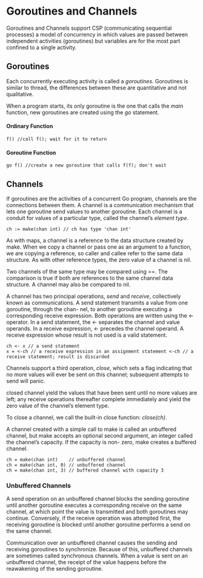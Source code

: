# Goroutines and Channels

Goroutines and Channels support CSP (communicating sequential processes) a model of concurrency in which values are passed between independent activities (goroutines) but variables are for the most part confined to a single activity.

## Goroutines

Each concurrently executing activity is called a _goroutines_. Goroutines is similar to thread, the differences between these are quantitative and not qualitative.

When a program starts, its only goroutine is the one that calls the _main_ function, new goroutines are created using the _go_ statement.


#### Ordinary Function

```
f() //call f(); wait for it to return
```

#### Goroutine Function

```
go f() //create a new goroutine that calls f(f); don't wait
```

## Channels

If goroutines are the activities of a concurrent Go program, channels are the connections between them. A channel is a communication mechanism that lets one goroutine send values to another goroutine. Each channel is a conduit for values of a particular type, called the channel’s _element type_.

```
ch := make(chan int) // ch has type 'chan int'
```

As with maps, a channel is a reference to the data structure created by make. When we copy a channel or pass one as an argument to a function, we are copying a reference, so caller and callee refer to the same data structure. As with other reference types, the zero value of a channel is nil.

Two channels of the same type may be compared using ==. The comparison is true if both are references to the same channel data structure. A channel may also be compared to nil.

A channel has two principal operations, _send_ and _receive_, collectively known as communications. A send statement transmits a value from one goroutine, through the chan- nel, to another goroutine executing a corresponding receive expression. Both operations are written using the <- operator. In a send statement, the <- separates the channel and value operands. In a receive expression, <- precedes the channel operand. A receive expression whose result is not used is a valid statement.

```
ch <- x // a send statement
x = <-ch // a receive expression in an assignment statement <-ch // a receive statement; result is discarded
```

Channels support a third operation, _close_, which sets a flag indicating that no more values will ever be sent on this channel; subsequent attempts to send will panic.

closed channel yield the values that have been sent until no more values are left; any receive operations thereafter complete immediately and yield the zero value of the channel’s element type.

To close a channel, we call the built-in close function: _close(ch)_.

A channel created with a simple call to make is called an unbuffered channel, but make accepts an optional second argument, an integer called the channel’s capacity. If the capacity is non- zero, make creates a buffered channel.

```
ch = make(chan int)    // unbuffered channel
ch = make(chan int, 0) // unbuffered channel
ch = make(chan int, 3) // buffered channel with capacity 3
```

### Unbuffered Channels

A send operation on an unbuffered channel blocks the sending goroutine until another goroutine executes a corresponding receive on the same channel, at which point the value is transmitted and both goroutines may continue. Conversely, if the receive operation was attempted first, the receiving goroutine is blocked until another goroutine performs a send on the same channel.

Communication over an unbuffered channel causes the sending and receiving goroutines to synchronize. Because of this, unbuffered channels are sometimes called synchronous channels. When a value is sent on an unbuffered channel, the receipt of the value happens before the reawakening of the sending goroutine.
